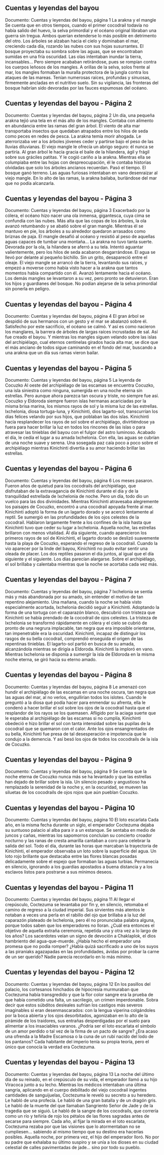 ## Cuentas y leyendas del bayou
Documento: Cuentas y leyendas del bayou, página 1
La arakna y el mangle
Se cuenta que en otros tiempos, cuando el primer cocodrail todavía no había salido del huevo, la selva primordial y el océano original libraban una guerra sin tregua. Ambos querían extenderse lo más posible en detrimento del otro. Los árboles se alzaban hacia el cielo y dominaban el mar, creciendo cada día, rozando las nubes con sus hojas susurrantes. El bosque proyectaba su sombra sobre las aguas, que se encontraban sumidas en una fría oscuridad. Las olas intentaban inundar la tierra, incansables... Pero siempre acababan retirándose, pues se rompían contra los cuerpos leñosos de los mangles.
A orillas de la selva, solos frente al mar, los mangles formaban la muralla protectora de la jungla contra los ataques de las mareas. Tenían numerosas raíces, profundas y sinuosas, firmemente ancladas en el nutritivo suelo. Sin su vigilancia, las fronteras del bosque habrían sido devoradas por las fauces espumosas del océano.

## Cuentas y leyendas del bayou - Página 2
Documento: Cuentas y leyendas del bayou, página 2
Un día, una pequeña arakna tejió una tela en el más alto de los mangles. Contaba con alimento en abundancia entre las ramas del gran árbol. El viento de alta mar transportaba insectos que quedaban atrapados entre los hilos de seda como peces en redes de pesca. La arakna temía morir ahogada. Le aterrorizaba ver a los árboles jóvenes ceder y partirse bajo el peso de las lluvias diluvianas. El viejo mangle le ofrecía un abrigo seguro: él nunca se partiría.
Al gran árbol le hacía gracia el baile de la hilandera, ágil y frágil sobre sus gráciles patitas. Y le cogió cariño a la arakna. Mientras ella se columpiaba entre las hojas con despreocupación, él le contaba historias olvidadas que solo los árboles ancianos recuerdan.
Pasó el tiempo. El bosque ganó terreno. Las aguas furiosas intentaban en vano desenraizar al viejo mangle. En lo alto de las ramas, la arakna bailaba, burlándose del mar que no podía alcanzarla.

## Cuentas y leyendas del bayou - Página 3
Documento: Cuentas y leyendas del bayou, página 3
Exacerbado por la cólera, el océano hizo nacer una ola inmensa, gigantesca, cuya cima se confundía con las nubes. Más alta que las copas de los árboles, la ola avanzó retumbando y se abatió sobre el gran mangle. Mientras él se mantuvo en pie, los árboles a su alrededor quedaron arrasados como briznas de paja. El mangle desafió al océano y resistió al peso de aquellas aguas capaces de tumbar una montaña... La arakna no tuvo tanta suerte.
Devorada por la ola, la hilandera se aferró a su tela. Intentó aguantar valientemente, pero los hilos de seda acabaron desgarrándose. El agua se llevó por delante al pequeño bichillo. Sin un grito, desapareció entre el oleaje.
El viejo mangle se arrancó de la tierra, levantando sus raíces, y empezó a moverse como había visto hacer a la arakna que tantos momentos había compartido con él. Avanzó lentamente hacia el océano. Los demás mangles se levantaron a su vez, pero pronto se detuvieron. Eran los hijos y guardianes del bosque. No podían alejarse de la selva primordial sin ponerla en peligro.

## Cuentas y leyendas del bayou - Página 4
Documento: Cuentas y leyendas del bayou, página 4
El gran árbol se despidió de sus hermanos con un gesto y el mar se abalanzó sobre él. Satisfecho por este sacrificio, el océano se calmó.
Y así es como nacieron los manglares, la barrera de árboles de largas raíces incrustadas de sal. Así fue creado el bayou. Y mientras los mangles siguen velando sobre las islas del archipiélago, cual eternos centinelas girados hacia alta mar, se dice que el más anciano de todos sigue caminando en el fondo del mar, buscando a una arakna que un día sus ramas vieron bailar.

## Cuentas y leyendas del bayou - Página 5
Documento: Cuentas y leyendas del bayou, página 5
La leyenda de Cocuzko
Al oeste del archipiélago de las escamas se encuentra Cocuzko, una isla siniestra como ninguna, sumergida en una noche eterna sin estrellas. Pero aunque ahora parezca tan oscura y triste, no siempre fue así.
Cocuzko y Eldoroda siempre fueron islas hermanas acariciadas por la misma brisa marina, los mismos rayos de sol y la misma luz de las estrellas. Ixchelonia, diosa tortuga-luna, y Kinichinti, dios lagarto-sol, transcurrían los días felices velando por sus hijos, que poblaban las dos islas. Kinichinti hacía resplandecer los rayos de sol sobre el archipiélago, divirtiéndose ya fuera para hacer brillar la luz en todos los rincones de las islas o para atravesar las tinieblas del bayou con el fulgor del astro luminoso. Acabado el día, le cedía el lugar a su amada Ixchelonia. Con ella, las aguas se cubrían de una noche suave y serena. Una sosegada paz caía poco a poco sobre el archipiélago mientras Kinichinti divertía a su amor haciendo brillar las estrellas.

## Cuentas y leyendas del bayou - Página 6
Documento: Cuentas y leyendas del bayou, página 6
Los meses pasaron. Fueron años de quietud para los cocodrails del archipiélago, que disfrutaban de la extravagancia de Kinichinti durante el día y de la tranquilidad estrellada de Ixchelonia de noche. Pero un día, todo dio un vuelco para las dos divinidades. Mientras Kinichinti atravesaba alegremente los paisajes de Cocuzko, encontró a una cocodrail apoyada frente al mar. Kinichinti adoptó la forma de un lagarto dorado y se acercó lentamente al reptil. Se sumergió en las profundidades de los ojos celestes de la cocodrail. Hablaron largamente frente a los confines de la isla hasta que Kinichinti tuvo que ceder su lugar a Ixchelonia. Aquella noche, las estrellas brillaron con menos vitalidad.
Al día siguiente, cuando aparecieron los primeros rayos de sol de Kinichinti, el lagarto dorado se deslizó suavemente hasta la playa de Cocuzko, esperando el regreso de la cocodrail. Cuando la vio aparecer por la linde del bayou, Kinichinti no pudo evitar sentir una oleada de placer. Los dos reptiles pasaron el día juntos, al igual que el día siguiente y el siguiente. Los días parecían alargarse. Sobre el archipiélago, el sol brillaba y calentaba mientras que la noche se acortaba cada vez más.

## Cuentas y leyendas del bayou - Página 7
Documento: Cuentas y leyendas del bayou, página 7
Ixchelonia se sentía más y más abandonada por su amado, sin entender el motivo de tan repentino alejamiento. Una mañana, cuando la noche se había visto especialmente acortada, Ixchelonia decidió seguir a Kinichinti. Adoptando la forma de una tortuga con el caparazón blanco, descubrió con tristeza que Kinichinti se había prendado de la cocodrail de ojos celestes. La tristeza de Ixchelonia se transformó rápidamente en cólera y el cielo se cubrió de pronto de una negrura implacable, tan negra que era imposible orientarse, tan impenetrable era la oscuridad. Kinichinti, incapaz de distinguir los rasgos de su bella cocodrail, comprendió enseguida el origen de las repentinas tinieblas.
El lagarto-sol partió en busca de su amada, alcanzándola mientras se dirigía a Eldoroda. Kinichinti la imploró en vano. Mientras Ixchelonia se disponía a sumergir la isla de Eldoroda en la misma noche eterna, se giró hacia su eterno amado.

## Cuentas y leyendas del bayou - Página 8
Documento: Cuentas y leyendas del bayou, página 8
Le amenazó con hundir el archipiélago de las escamas en una noche oscura, tan negra que las aguas del mar, al no verlos, engullirían todos los islotes. Cuando le preguntó a la diosa qué podía hacer para enmendar su afrenta, ella le condenó a hacer brillar el sol sobre los ojos de la cocodrail hasta que el resplandor de los rayos se los quemasen.
Afligido por la aciaga suerte que le esperaba al archipiélago de las escamas si no cumplía, Kinichinti obedeció e hizo brillar el sol con tanta intensidad sobre las pupilas de la cocodrail que se quemaron con el calor. Ante los ojos ensangrentados de su bella, Kinichinti fue presa de tal desesperación e impotencia que le condujo a la demencia. Y así besó los ojos de todos los cocodrails de la isla de Cocuzko.

## Cuentas y leyendas del bayou - Página 9
Documento: Cuentas y leyendas del bayou, página 9
Se cuenta que la noche eterna de Cocuzko nunca más se ha levantado y que las estrellas han dejado de brillar sobre la isla. Un silencio pesado y angustioso ha remplazado la serenidad de la noche y, en la oscuridad, se mueven las siluetas de los cocodrails de ojos rojos que aún pueblan Cocuzko.

## Cuentas y leyendas del bayou - Página 10
Documento: Cuentas y leyendas del bayou, página 10
El loto escarlata
Cada año, en la misma fecha durante un siglo, el emperador Coctezuma dejaba su suntuoso palacio al alba para ir a un estanque. Se sentaba en medio de juncos y cañas, mientras los sapomorros concluían su concierto croador nocturno y las ranas de cresta amarilla cantaban a coro para celebrar la salida del sol.
Todo el día, durante las horas que marcaban la trayectoria de Kinichinti, el emperador observaba un loto sobre la superficie del agua. Un loto rojo brillante que destacaba entre las flores blancas posadas delicadamente sobre el espejo que formaban las aguas turbias. Permanecía en silencio, ignorando a los guardias apostados a buena distancia y a los esclavos listos para postrarse a sus mínimos deseos.

## Cuentas y leyendas del bayou - Página 11
Documento: Cuentas y leyendas del bayou, página 11
Al llegar el crepúsculo, Coctezuma se levantaba por fin y, en silencio, retomaba el camino de regreso a la ciudad imperial. Sus sirvientes más atentos le notaban a veces una perla en el rabillo del ojo que brillaba a la luz del caparazón plateado de Ixchelonia, pero él no pronunciaba palabra alguna, porque todos saben que los emperadores no lloran.
¿Cuál era entonces el objetivo de aquella extraña ceremonia, repetida una y otra vez a lo largo de los años? Los sacerdotes veían un signo de devoción a Chaklaplok, el dios hambriento del agua-que-muerde. ¿Había hecho el emperador una promesa que no podía romper? ¿Había quizá sacrificado a uno de los suyos a las piraniaks agazapadas en las profundidades, ávidas por probar la carne de un ser querido? Nadie parecía recordarlo en lo más mínimo.

## Cuentas y leyendas del bayou - Página 12
Documento: Cuentas y leyendas del bayou, página 12
En los pasillos del palacio, los cortesanos hinchados de hipocresía murmuraban que Coctezuma había transgredido y que la flor color sangre era la prueba de que había cometido una falta, un sacrilegio, un crimen imperdonable. Sobra decir que estos súbditos desleales sufrían los castigos más severos imaginables si eran desenmascarados: con la lengua viperina colgándoles por la boca abierta y los ojos desorbitados, agonizaban en lo alto de la pirámide de los traidores, sus entrañas desperdigadas por el suelo para alimentar a los insaciables varanos.
¿Podría ser el loto escarlata el símbolo de un amor perdido o tal vez de la firma de un pacto de sangre? ¿Era acaso una ofrenda a la Madre Escamosa o la cuna de un rubí nacido del lodo de los pantanos? Cada habitante del imperio tenía su propia teoría, pero el único que conocía la verdad era Coctezuma.

## Cuentas y leyendas del bayou - Página 13
Documento: Cuentas y leyendas del bayou, página 13
La noche del último día de su reinado, en el crepúsculo de su vida, el emperador llamó a su hijo Viracoca junto a su lecho. Mientras los médicos intentaban una última sangría, aplicando en el cuerpo debilitado del viejo cocodrail ingentes cantidades de sanguijuelas, Coctezuma le reveló su secreto a su heredero. Le habló de una profecía. Le habló de una gran batalla y de un dragón gris. Le habló de la muerte del que llamaban Sangriento Señor de Jade y de la tragedia que se siguió. Le habló de la sangre de los cocodrails, que correría como un río y teñiría de rojo los pétalos de las flores sagradas antes de secarse para siempre. Cada año, al fijar la mirada en el loto escarlata, Coctezuma rezaba por que las visiones que lo atormentaban no se cumpliesen... sabiendo al mismo tiempo que su destino era hacerlas posibles.
Aquella noche, por primera vez, el hijo del emperador lloró. No por su padre que exhalaba su último suspiro y se unía a los dioses en su ciudad celestial de calles pavimentadas de jade... sino por todo su pueblo.
